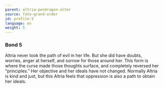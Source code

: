 ```yaml
---
parent: altria-pendragon-alter
source: fate-grand-order
id: profile-5
language: en
weight: 5
---
```


### Bond 5

Altria never took the path of evil in her life. But she did have doubts, worries, anger at herself, and sorrow for those around her.
This form is where the curse made those thoughts surface, and completely reversed her “principles.”
Her objective and her ideals have not changed.
Normally Altria is kind and just, but this Altria feels that oppression is also a path to obtain her ideals.
